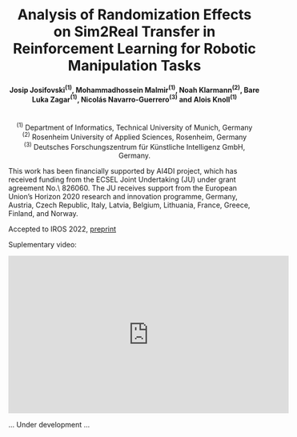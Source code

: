 <h1 align="center">Analysis of Randomization Effects on Sim2Real Transfer in Reinforcement Learning for Robotic Manipulation Tasks</h1>

<h4 align="center">Josip Josifovski<sup>(1)</sup>, Mohammadhossein Malmir<sup>(1)</sup>, Noah Klarmann<sup>(2)</sup>, Bare Luka Zagar<sup>(1)</sup>, Nicolás Navarro-Guerrero<sup>(3)</sup> and Alois Knoll<sup>(1)</sup></h4>
<p align="center">
<br><sup>(1)</sup> Department of Informatics, Technical University of Munich, Germany
<br><sup>(2)</sup> Rosenheim University of Applied Sciences, Rosenheim, Germany
<br><sup>(3)</sup> Deutsches Forschungszentrum für Künstliche Intelligenz GmbH, Germany.
</p>

This work has been financially supported by AI4DI project, which has received funding from the ECSEL Joint Undertaking (JU) under grant agreement No.\ 826060. The JU receives support from the European Union’s Horizon 2020 research and innovation programme, Germany, Austria, Czech Republic, Italy, Latvia, Belgium, Lithuania, France, Greece, Finland, and Norway.

Accepted to IROS 2022, <a href="https://arxiv.org/abs/2206.06282">preprint</a>

Suplementary video:
<p align="center">
<iframe width="560" height="315" src="https://www.youtube.com/embed/05FAYL6UiMI" title="YouTube video player" frameborder="0" allow="accelerometer; autoplay; clipboard-write; encrypted-media; gyroscope; picture-in-picture" allowfullscreen></iframe>
</p>

... Under development ...
